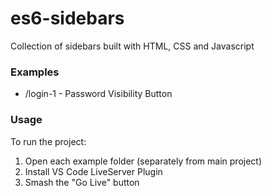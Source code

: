 # es6-sidebars

Collection of sidebars built with HTML, CSS and Javascript

### Examples

- /login-1 - Password Visibility Button

### Usage

To run the project:

1. Open each example folder (separately from main project)
2. Install VS Code LiveServer Plugin
3. Smash the "Go Live" button